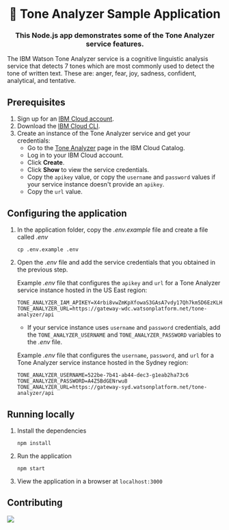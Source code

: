 <h1 align="center" style="border-bottom: none;">🚀 Tone Analyzer Sample Application</h1>
<h3 align="center">This Node.js app demonstrates some of the Tone Analyzer service features.
</h3>



The IBM Watson Tone Analyzer service is a cognitive linguistic analysis service that detects 7 tones which are most commonly used to detect the tone of written text. These are: anger, fear, joy, sadness, confident, analytical, and tentative.



## Prerequisites

1. Sign up for an [IBM Cloud account](https://cloud.ibm.com/registration/).
1. Download the [IBM Cloud CLI](https://cloud.ibm.com/docs/cli/index.html#overview).
1. Create an instance of the Tone Analyzer service and get your credentials:
    - Go to the [Tone Analyzer](https://cloud.ibm.com/catalog/services/tone-analyzer) page in the IBM Cloud Catalog.
    - Log in to your IBM Cloud account.
    - Click **Create**.
    - Click **Show** to view the service credentials.
    - Copy the `apikey` value, or copy the `username` and `password` values if your service instance doesn't provide an `apikey`.
    - Copy the `url` value.

## Configuring the application

1. In the application folder, copy the *.env.example* file and create a file called *.env*

    ```
    cp .env.example .env
    ```

2. Open the *.env* file and add the service credentials that you obtained in the previous step.

    Example *.env* file that configures the `apikey` and `url` for a Tone Analyzer service instance hosted in the US East region:

    ```
    TONE_ANALYZER_IAM_APIKEY=X4rbi8vwZmKpXfowaS3GAsA7vdy17Qh7km5D6EzKLHL2
    TONE_ANALYZER_URL=https://gateway-wdc.watsonplatform.net/tone-analyzer/api
    ```

    - If your service instance uses `username` and `password` credentials, add the `TONE_ANALYZER_USERNAME` and `TONE_ANALYZER_PASSWORD` variables to the *.env* file.

    Example *.env* file that configures the `username`, `password`, and `url` for a Tone Analyzer service instance hosted in the Sydney region:

    ```
    TONE_ANALYZER_USERNAME=522be-7b41-ab44-dec3-g1eab2ha73c6
    TONE_ANALYZER_PASSWORD=A4Z5BdGENrwu8
    TONE_ANALYZER_URL=https://gateway-syd.watsonplatform.net/tone-analyzer/api
    ```
## Running locally

1. Install the dependencies

    ```
    npm install
    ```

1. Run the application

    ```
    npm start
    ```

1. View the application in a browser at `localhost:3000`



## Contributing



![](https://s5.gifyu.com/images/team_11.gif)
